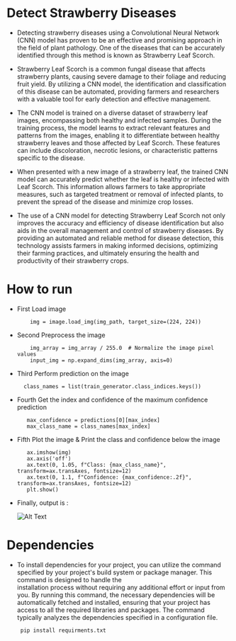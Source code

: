 # Detect Strawberry Diseases
- Detecting strawberry diseases using a Convolutional Neural Network (CNN) model has proven to be an effective and promising approach in the field of plant 
  pathology. One of the diseases that can be accurately identified through this method is known as Strawberry Leaf Scorch. 

- Strawberry Leaf Scorch is a common fungal disease that affects strawberry plants, causing severe damage to their foliage and reducing fruit yield. By 
  utilizing a CNN model, the identification and classification of this disease can be automated, providing farmers and researchers with a valuable tool for 
  early detection and effective management.

- The CNN model is trained on a diverse dataset of strawberry leaf images, encompassing both healthy and infected samples. During the training process, the 
  model learns to extract relevant features and patterns from the images, enabling it to differentiate between healthy strawberry leaves and those affected by 
  Leaf Scorch. These features can include discoloration, necrotic lesions, or characteristic patterns specific to the disease.
 
- When presented with a new image of a strawberry leaf, the trained CNN model can accurately predict whether the leaf is healthy or infected with Leaf Scorch. 
  This information allows farmers to take appropriate measures, such as targeted treatment or removal of infected plants, to prevent the spread of the disease 
  and minimize crop losses.

- The use of a CNN model for detecting Strawberry Leaf Scorch not only improves the accuracy and efficiency of disease identification but also aids in the 
  overall management and control of strawberry diseases. By providing an automated and reliable method for disease detection, this technology assists farmers 
  in making informed decisions, optimizing their farming practices, and ultimately ensuring the health and productivity of their strawberry crops.
 
# How to run 
 - First Load image
   ``` img_path = "PathImage"
       img = image.load_img(img_path, target_size=(224, 224))
    ```
 - Second Preprocess the image
   ``` img_array = image.img_to_array(img)
       img_array = img_array / 255.0  # Normalize the image pixel values
       input_img = np.expand_dims(img_array, axis=0)
   ```
 - Third Perform prediction on the image
   ```predictions = model.predict(input_img)
     class_names = list(train_generator.class_indices.keys())
   ```
 - Fourth  Get the index and confidence of the maximum confidence prediction
   ```max_index = np.argmax(predictions[0])
      max_confidence = predictions[0][max_index]
      max_class_name = class_names[max_index]
   ```
 - Fifth Plot the image & Print the class and confidence below the image
   ```fig, ax = plt.subplots()
      ax.imshow(img)
      ax.axis('off')
      ax.text(0, 1.05, f"Class: {max_class_name}", transform=ax.transAxes, fontsize=12)
      ax.text(0, 1.1, f"Confidence: {max_confidence:.2f}", transform=ax.transAxes, fontsize=12)
      plt.show()
    ```

   
 - Finally, output is :


   ![Alt Text](Images/output.png)


# Dependencies
 - To install dependencies for your project, you can utilize the command specified by your project's build system or package manager. This command is designed to handle the   
   installation process without requiring any additional effort or input from you. By running this command, the necessary dependencies will be automatically fetched and installed, 
   ensuring that your project has access to all the required libraries and packages. The command typically analyzes the dependencies specified in a configuration file.

   ```
    pip install requirments.txt
   ```
